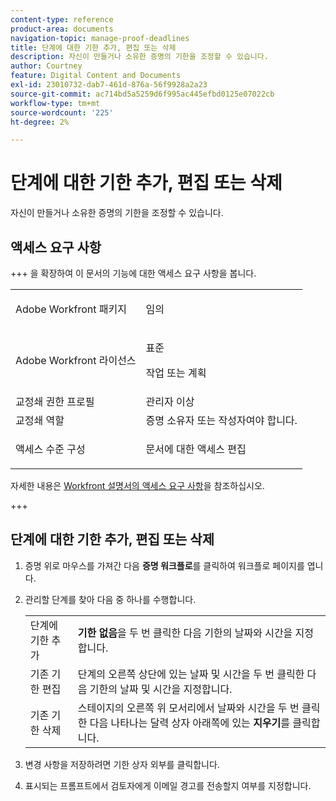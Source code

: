 ```yaml
---
content-type: reference
product-area: documents
navigation-topic: manage-proof-deadlines
title: 단계에 대한 기한 추가, 편집 또는 삭제
description: 자신이 만들거나 소유한 증명의 기한을 조정할 수 있습니다.
author: Courtney
feature: Digital Content and Documents
exl-id: 23010732-dab7-461d-876a-56f9928a2a23
source-git-commit: ac714bd5a5259d6f995ac445efbd0125e07022cb
workflow-type: tm+mt
source-wordcount: '225'
ht-degree: 2%

---
```


# 단계에 대한 기한 추가, 편집 또는 삭제

자신이 만들거나 소유한 증명의 기한을 조정할 수 있습니다.

## 액세스 요구 사항

+++ 을 확장하여 이 문서의 기능에 대한 액세스 요구 사항을 봅니다.

<table style="table-layout:auto"> 
 <col> 
 <col> 
 <tbody> 
  <tr> 
   <td role="rowheader">Adobe Workfront 패키지</td> 
   <td> <p>임의</p> </td> 
  </tr> 
  <tr> 
   <td role="rowheader">Adobe Workfront 라이선스</td> 
   <td> 
   <p>표준</p>
   <p>작업 또는 계획</p> </td> 
  </tr> 
  <tr> 
   <td role="rowheader">교정쇄 권한 프로필 </td> 
   <td>관리자 이상</td> 
  </tr> 
  <tr> 
   <td role="rowheader">교정쇄 역할</td> 
   <td>증명 소유자 또는 작성자여야 합니다.</td> 
  </tr> 
  <tr> 
   <td role="rowheader">액세스 수준 구성</td> 
   <td> <p>문서에 대한 액세스 편집</p> </td> 
  </tr> 
 </tbody> 
</table>

자세한 내용은 [Workfront 설명서의 액세스 요구 사항](/help/quicksilver/administration-and-setup/add-users/access-levels-and-object-permissions/access-level-requirements-in-documentation.md)을 참조하십시오.

+++

## 단계에 대한 기한 추가, 편집 또는 삭제

1. 증명 위로 마우스를 가져간 다음 **증명 워크플로**&#x200B;를 클릭하여 워크플로 페이지를 엽니다.
1. 관리할 단계를 찾아 다음 중 하나를 수행합니다.

   <table>
      <tbody>
      <tr>
      <td>단계에 기한 추가</td>
      <td><strong>기한 없음</strong>을 두 번 클릭한 다음 기한의 날짜와 시간을 지정합니다.</td>
      </tr>
      <tr>
      <td>기존 기한 편집</td>
      <td>단계의 오른쪽 상단에 있는 날짜 및 시간을 두 번 클릭한 다음 기한의 날짜 및 시간을 지정합니다.</td>
      </tr>
      <tr>
      <td>기존 기한 삭제</td>
      <td>스테이지의 오른쪽 위 모서리에서 날짜와 시간을 두 번 클릭한 다음 나타나는 달력 상자 아래쪽에 있는 <strong>지우기</strong>를 클릭합니다.</td>
      </tr>
      </tbody>
      </table>


1. 변경 사항을 저장하려면 기한 상자 외부를 클릭합니다.
1. 표시되는 프롬프트에서 검토자에게 이메일 경고를 전송할지 여부를 지정합니다. 
